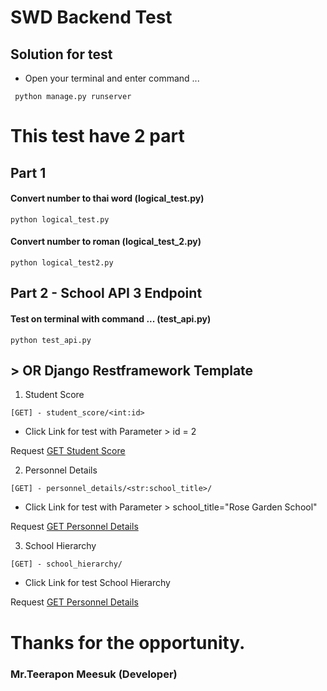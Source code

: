 # SWD Backend Test
## Solution for test

- Open your terminal and enter command ...
```
 python manage.py runserver
```
# This test have 2 part

## Part 1 

#### Convert number to thai word (logical_test.py)

```
python logical_test.py
```

#### Convert number to roman (logical_test_2.py)

```
python logical_test2.py
```
## Part 2 - School API 3 Endpoint

#### Test on terminal with command ... (test_api.py)

```
python test_api.py
```

## > OR Django Restframework Template

1. Student Score  

``` 
[GET] - student_score/<int:id>
``` 
- Click Link for test with Parameter > id = 2

Request <a href="http://localhost:8000/api/student_score/2/" target="_blank">GET Student Score</a>

2. Personnel Details

``` 
[GET] - personnel_details/<str:school_title>/
``` 

- Click Link for test with Parameter > school_title="Rose Garden School"

Request <a href="http://localhost:8000/api/personnel_details/Rose Garden School/" target="_blank">GET Personnel Details</a>

3. School Hierarchy

``` 
[GET] - school_hierarchy/
``` 

- Click Link for test School Hierarchy

Request <a href="http://localhost:8000/api/school_hierarchy/" target="_blank">GET Personnel Details</a>


# Thanks for the opportunity.
### Mr.Teerapon Meesuk (Developer)